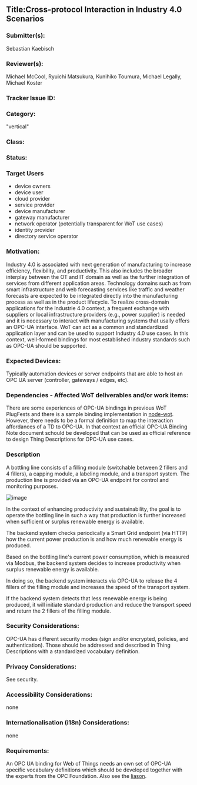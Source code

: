 ## Title:Cross-protocol Interaction in Industry 4.0 Scenarios

### Submitter(s): 

Sebastian Kaebisch 

### Reviewer(s):

Michael McCool, Ryuichi Matsukura, Kunihiko Toumura, Michael Legally, Michael Koster

### Tracker Issue ID:

### Category:

"vertical"

### Class: 

### Status: 

### Target Users

- device owners
- device user
- cloud provider
- service provider
- device manufacturer
- gateway manufacturer
- network operator (potentially transparent for WoT use cases)
- identity provider
- directory service operator

### Motivation:
Industry 4.0 is associated with next generation of manufacturing to increase efficiency, flexibility, and productivity. This also includes the broader interplay between the OT and IT domain as well as the further integration of services from different application areas. Technology domains such as from smart infrastructure and web forecasting services like traffic and weather forecasts are expected to be integrated directly into the manufacturing process as well as in the product lifecycle. To realize cross-domain applications for the Industrie 4.0 context, a frequent exchange with suppliers or local infrastructure providers (e.g., power supplier) is needed and it is necessary to interact with manufacturing systems that usally offers an OPC-UA interface. WoT can act as a common and standardized application layer and can be used to support Industry 4.0 use cases. In this context, well-formed bindings for most established industry standards such as OPC-UA should be supported.
 

### Expected Devices:

Typically automation devices or server endpoints that are able to host an OPC UA server (controller, gateways / edges, etc). 

### Dependencies - Affected WoT deliverables and/or work items:
There are some experiences of OPC-UA bindings in previous WoT PlugFests and there is a sample binding implementation in [node-wot](https://github.com/eclipse/thingweb.node-wot/). However, there needs to be a formal definition to map the interaction affordances of a TD to OPC-UA. In that context an official OPC-UA Binding Note document schould be developed that can be used as official reference to design Thing Descriptions for OPC-UA use cases. 


### Description
A bottling line consists of a filling module (switchable between 2 fillers and 4 fillers), a capping module, a labeling module, and a transport system. The production line is provided via an OPC-UA endpoint for control and monitoring purposes.

![image](https://user-images.githubusercontent.com/13832739/140924270-9ca88444-f48c-4978-b26b-ae5bf83303e8.png)

In the context of enhancing productivity and sustainability, the goal is to operate the bottling line in such a way that production is further increased when sufficient or surplus renewable energy is available. 

The backend system checks periodically a Smart Grid endpoint (via HTTP) how the current power production is and how much renewable energy is produced. 

Based on the bottling line's current power consumption, which is measured via Modbus, the backend system decides to increase productivity when surplus renewable energy is available.

In doing so, the backend system interacts via OPC-UA to release the 4 fillers of the filling module and increases the speed of the transport system.

If the backend system detects that less renewable energy is being produced, it will initiate standard production and reduce the transport speed and return the 2 fillers of the filling module.


### Security Considerations:

OPC-UA has different security modes (sign and/or encrypted, policies, and authentication). Those should be addressed and described in Thing Descriptions with a standardized vocabulary definition. 

### Privacy Considerations:

See security.

### Accessibility Considerations:

none

### Internationalisation (i18n) Considerations:

none

### Requirements:

An OPC UA binding for Web of Things needs an own set of OPC-UA specific vocabulary definitions which should be developed together with the experts from the OPC Foundation. Also see the [liason](https://opcfoundation.org/news/opc-foundation-news/w3c-and-opcf-to-integrate-opc-ua-into-the-web-of-things/).
 


